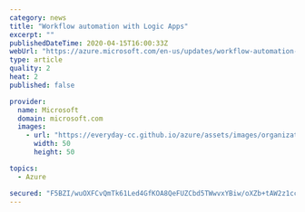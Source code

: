 ```yaml
---
category: news
title: "Workflow automation with Logic Apps"
excerpt: ""
publishedDateTime: 2020-04-15T16:00:33Z
webUrl: "https://azure.microsoft.com/en-us/updates/workflow-automation-with-logic-apps-2/"
type: article
quality: 2
heat: 2
published: false

provider:
  name: Microsoft
  domain: microsoft.com
  images:
    - url: "https://everyday-cc.github.io/azure/assets/images/organizations/microsoft.com-50x50.jpg"
      width: 50
      height: 50

topics:
  - Azure

secured: "F5BZI/wuOXFCvQmTk61Led4GfKOA8QeFUZCbd5TWwvxYBiw/oXZb+tAW2z1cclskCZfUSCVYkmdYiD5Tn74w78WVABjZpgnIKEjJ+Fk7O7hMG/FFYtKUzFgFopgQ/yEoQ823h1qpfHZhS+CkQNzKXb6yAuAExnzZzHsAVXxUg14ryA8DkA6WqzTr3dR95yGnbGwPgE2tVKtxmXP5PoImvtdLrr7fvvxLxYxfXWv9+Vb9ZAVlBDIjx7YpfaaNkX8vJR9ddAypGqpwWfE+vf/5hsXOTJ1SfpKwQTD47cFjBJohijLLPpDOq1adooVFT9uuO+Vf0S7z1YVQt8ASvYWx2A==;+Bgke8Vr04/FmriS33Az4w=="
---
```



